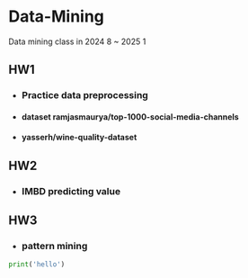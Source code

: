 # Data-Mining
Data mining class in 2024 8 ~ 2025 1

## **HW1**
  - ### Practice data preprocessing
  - #### dataset ramjasmaurya/top-1000-social-media-channels
  - ####         yasserh/wine-quality-dataset

## **HW2**
  - ### IMBD predicting value

## **HW3**
  - ### pattern mining
```python
print('hello')